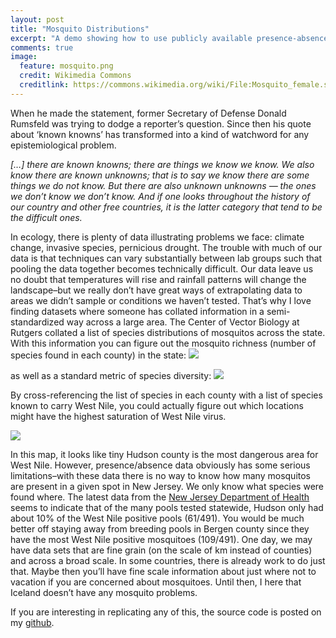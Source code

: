 ```yaml
---
layout: post
title: "Mosquito Distributions"
excerpt: "A demo showing how to use publicly available presence-absence data to create spatial maps using R."
comments: true
image:
  feature: mosquito.png
  credit: Wikimedia Commons
  creditlink: https://commons.wikimedia.org/wiki/File:Mosquito_female.svg
---
```


When he made the statement, former Secretary of Defense Donald Rumsfeld was trying to dodge a reporter’s question. Since then his quote about ‘known knowns’ has transformed into a kind of watchword for any epistemiological problem.

*[…] there are known knowns; there are things we know we know. We also know there are known unknowns; that is to say we know there are some things we do not know. But there are also unknown unknowns — the ones we don’t know we don’t know. And if one looks throughout the history of our country and other free countries, it is the latter category that tend to be the difficult ones.*

In ecology, there is plenty of data illustrating problems we face: climate change, invasive species, pernicious drought. The trouble with much of our data is that techniques can vary substantially between lab groups such that pooling the data together becomes technically difficult. Our data leave us no doubt that temperatures will rise and rainfall patterns will change the landscape–but we really don’t have great ways of extrapolating data to areas we didn’t sample or conditions we haven’t tested. 
That’s why I love finding datasets where someone has collated information in a semi-standardized way across a large area. The Center of Vector Biology at Rutgers collated a list of species distributions of mosquitos across the state. With this information you can figure out the mosquito richness (number of species found in each county) in the state:
![](//klevan.github.io/images/rfigs/mosquitoMap1.png)

as well as a standard metric of species diversity:
![](//klevan.github.io/images/rfigs/mosquitoMap2.png)

By cross-referencing the list of species in each county with a list of species known to carry West Nile, you could actually figure out which locations might have the highest saturation of West Nile virus.

![](//klevan.github.io/images/rfigs/mosquitoMap3.png)

In this map, it looks like tiny Hudson county is the most dangerous area for West Nile. However, presence/absence data obviously has some serious limitations–with these data there is no way to know how many mosquitos are present in a given spot in New Jersey. We only know what species were found where. The latest data from the [New Jersey Department of Health](http://www.state.nj.us/health/cd/westnile/documents/results_sept12_14.pdf) seems to indicate that of the many pools tested statewide, Hudson only had about 10% of the West Nile positive pools (61/491). You would be much better off staying away from breeding pools in Bergen county since they have the most West Nile positive mosquitoes (109/491).
One day, we may have data sets that are fine grain (on the scale of km instead of counties) and across a broad scale. In some countries, there is already work to do just that. Maybe then you’ll have fine scale information about just where not to vacation if you are concerned about mosquitoes. Until then, I here that Iceland doesn’t have any mosquito problems.

If you are interesting in replicating any of this, the source code is posted on my [github](https://github.com/klevan/mosquito_project).

